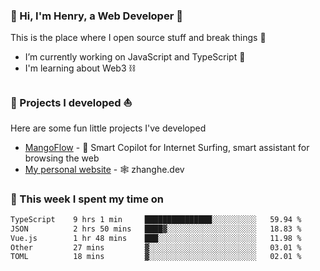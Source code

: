<!-- [![Click to enter my website](https://github.com/zh30/zh30/assets/7930156/bb82b0df-3fb8-4136-8522-734cd2b27f6a)](https://blog.zhanghe.dev) -->

### 👋 Hi, I'm Henry, a Web Developer 🚀

This is the place where I open source stuff and break things :rofl:

- I’m currently working on JavaScript and TypeScript 🥢
- I'm learning about Web3 ⛓️

### 🔨 Projects I developed ⛵

Here are some fun little projects I've developed

- [MangoFlow](https://mangoflow.chat/) - 🥭 Smart Copilot for Internet Surfing, smart assistant for browsing the web
- [My personal website](https://zhanghe.dev) - 🕸️ zhanghe.dev

### 💪 This week I spent my time on

<!--START_SECTION:waka-->

```txt
TypeScript    9 hrs 1 min     ███████████████░░░░░░░░░░   59.94 %
JSON          2 hrs 50 mins   ████▓░░░░░░░░░░░░░░░░░░░░   18.83 %
Vue.js        1 hr 48 mins    ███░░░░░░░░░░░░░░░░░░░░░░   11.98 %
Other         27 mins         ▓░░░░░░░░░░░░░░░░░░░░░░░░   03.01 %
TOML          18 mins         ▓░░░░░░░░░░░░░░░░░░░░░░░░   02.01 %
```

<!--END_SECTION:waka-->
